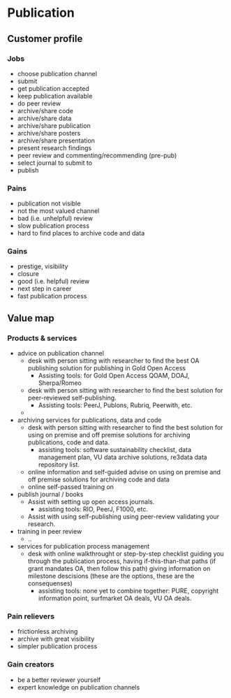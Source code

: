 # Publication

## Customer profile

### Jobs

* choose publication channel
* submit
* get publication accepted
* keep publication available
* do peer review
* archive/share code
* archive/share data
* archive/share publication
* archive/share posters
* archive/share presentation
* present research findings
* peer review and commenting/recommending (pre-pub)
* select journal to submit to
* publish

### Pains

* publication not visible
* not the most valued channel
* bad (i.e. unhelpful) review
* slow publication process
* hard to find places to archive code and data

### Gains

* prestige, visibility
* closure
* good (i.e. helpful) review
* next step in career
* fast publication process

## Value map

### Products & services

* advice on publication channel
  * desk with person sitting with researcher to find the best OA  publishing solution for publishing in Gold Open Access
    * Assisting tools: for Gold Open Access QOAM, DOAJ, Sherpa/Romeo
  * desk with person sitting with researcher to find the best solution for peer-reviewed self-publishing.
    * Assisting tools: PeerJ, Publons, Rubriq, Peerwith, etc.
  *
* archiving services for publications, data and code
  * desk with person sitting with researcher to find the best solution for using on premise and off premise solutions for archiving publications, code and data.
    * assisting tools: software sustainability checklist, data management plan, VU data archive solutions, re3data data repository list.
  * online information and self-guided advise on using on premise and off premise solutions for archiving code and data
  * online self-passed training on  
* publish journal / books
  * Assist with setting up open access journals.
    * assisting tools: RIO, PeerJ, F1000, etc.
  * Assist with using self-publishing using peer-review validating your research.
* training in peer review
  * ..
* services for publication process management
  * desk with online walkthrought or step-by-step checklist guiding you through the publication process, having if-this-than-that paths (if grant mandates OA, then follow this path) giving information on milestone descisions (these are the options, these are the consequenses)
    * assisting tools: none yet to combine together: PURE, copyright information point, surfmarket OA deals, VU OA deals.

### Pain relievers

* frictionless archiving
* archive with great visibility
* simpler publication process

### Gain creators

* be a better reviewer yourself
* expert knowledge on publication channels
